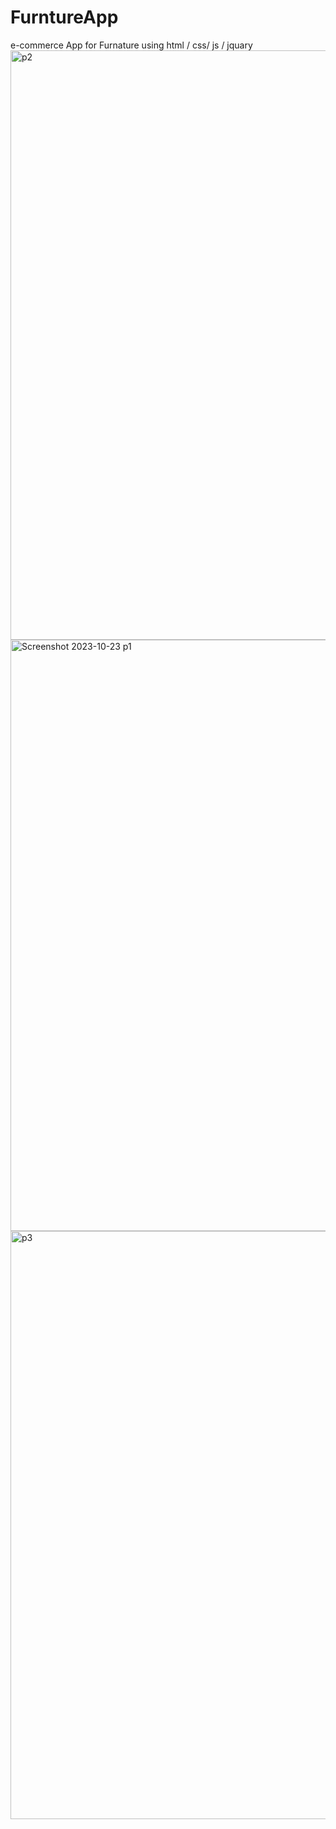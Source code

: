 # FurntureApp
e-commerce App for Furnature using html / css/ js / jquary 
<img width="943" alt="p2" src="https://github.com/sh22o/FurntureApp/assets/100959685/3e196ea6-8428-46c9-b70d-1365b9651648">
<img width="946" alt="Screenshot 2023-10-23 p1" src="https://github.com/sh22o/FurntureApp/assets/100959685/f4a64ee0-4902-41ac-bdbc-92128a8c7911">
<img width="941" alt="p3" src="https://github.com/sh22o/FurntureApp/assets/100959685/02c6a9e3-f8c3-4ded-b3f3-5e879e3e91cf">
